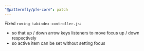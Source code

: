 ```yaml
---
"@patternfly/pfe-core": patch
---
```


Fixed `roving-tabindex-controller.js`: 
- so that up / down arrow keys listeners to move focus up / down respectively
- so active item can be set without setting focus
